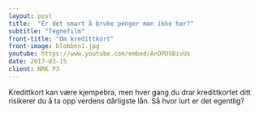 ```yaml
---
layout: post
title:  "Er det smart å bruke penger man ikke har?"
subtitle: "Tegnefilm"
front-title: "Om kredittkort"
front-image: blobben1.jpg
youtube: https://www.youtube.com/embed/AnOPDVBivUs
date: 2017-03-15
client: NRK P3
---
```


Kredittkort kan være kjempebra, men hver gang du drar kredittkortet ditt risikerer du å ta opp verdens dårligste lån. Så hvor lurt er det egentlig?
